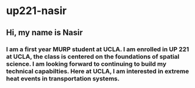 # up221-nasir
## Hi, my name is Nasir
### I am a first year MURP student at UCLA. I am enrolled in UP 221 at UCLA, the class is centered on the foundations of spatial science. I am looking forward to continuing to build my technical capabilties. Here at UCLA, I am interested in extreme heat events in transportation systems. 
